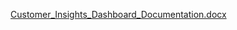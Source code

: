 [Customer_Insights_Dashboard_Documentation.docx](https://github.com/user-attachments/files/19265063/Customer_Insights_Dashboard_Documentation.docx)
